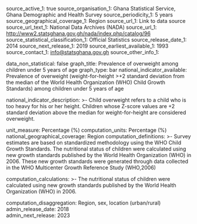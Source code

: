 source_active_1: true
source_organisation_1: Ghana Statistical Service, Ghana Demographic and Health Survey
source_periodicity_1: 5 years 
source_geographical_coverage_1: Region
source_url_1: Link to data source
source_url_text_1: National Data Archives (NADA)
source_url_1: http://www2.statsghana.gov.gh/nada/index.php/catalog/96
source_statistical_classification_1: Official Statistics
source_release_date_1: 2014
source_next_release_1: 2019
source_earliest_available_1: 1993
source_contact_1: info@statsghana.gov.gh
source_other_info_1:



data_non_statistical: false
graph_title: Prevalence of overweight among children under 5 years of age
graph_type: bar
national_indicator_available: Prevalence of overweight (weight-for-height >+2 standard deviation from the median of the World Health Organization (WHO) Child Growth Standards) among children under 5 years of age

national_indicator_description: >- Child overweight refers to a child who is too heavy for his or her height. Children whose Z-score values are +2 standard deviation above the median for weight-for-height are considered overweight.
   
unit_measure: Percentage (%)
computation_units: Percentage (%)
national_geographical_coverage: Region
computation_definitions: >- Survey estimates are based on standardized methodology using the WHO Child Growth Standards. The nutritional status of children were calculated using new growth standards published by the World Health Organization (WHO) in 2006. These new growth standards were generated through data collected in the WHO Multicenter Growth Reference Study (WHO,2006)
  
computation_calculations: >- The nutritional status of children were calculated using new growth standards published by the World Health Organization (WHO) in 2006.
  
computation_disaggregation: Region, sex, location (urban/rural)
admin_release_date: 2018	
admin_next_release: 2023
